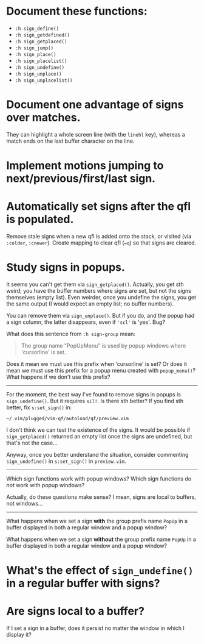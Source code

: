 # Document these functions:

   - `:h sign_define()`
   - `:h sign_getdefined()`
   - `:h sign_getplaced()`
   - `:h sign_jump()`
   - `:h sign_place()`
   - `:h sign_placelist()`
   - `:h sign_undefine()`
   - `:h sign_unplace()`
   - `:h sign_unplacelist()`

# Document one advantage of signs over matches.

They can highlight a whole screen line  (with the `linehl` key), whereas a match
ends on the last buffer character on the line.

# Implement motions jumping to next/previous/first/last sign.

# Automatically set signs after the qfl is populated.

Remove stale signs when a new qfl is added onto the stack, or visited (via `:colder`, `:cnewer`).
Create mapping to clear qfl (`=q`) so that signs are cleared.

# Study signs in popups.

It seems you can't get them via `sign_getplaced()`.
Actually, you get  sth weird; you have  the buffer numbers where  signs are set,
but not the signs themselves (empty list).  Even weirder, once you undefine the
signs, you get the same output (I would expect an empty list; no buffer numbers).

You can remove them via `sign_unplace()`.
But if you do,  and the popup had a sign column, the  latter disappears, even if
`'scl'` is 'yes'.  Bug?

What does this sentence from `:h sign-group` mean:

   > The group name "PopUpMenu" is used by popup windows where 'cursorline' is set.

Does it mean we must use this prefix when 'cursorline' is set?
Or does it mean we must use this prefix for a popup menu created with `popup_menu()`?
What happens if we don't use this prefix?

---

For the moment, the best way I've found to remove signs in popups is `sign_undefine()`.
But it requires `sil!`.
Is there sth better?
If you find sth better, fix `s:set_sign()` in:

    ~/.vim/plugged/vim-qf/autoload/qf/preview.vim

I don't think we can test the existence of the signs.
It would be possible if `sign_getplaced()` returned an empty list once the signs
are undefined, but that's not the case...

Anyway,  once   you  better   understand  the  situation,   consider  commenting
`sign_undefine()` in `s:set_sign()` in `preview.vim`.

---

Which sign functions work with popup windows?
Which sign functions do *not* work with popup windows?

Actually, do these questions make sense?
I mean, signs are local to buffers, not windows...

---

What happens  when we set  a sign  **with** the group  prefix name `PopUp`  in a
buffer displayed in both a regular window and a popup window?

What happens when we  set a sign **without** the group prefix  name `PopUp` in a
buffer displayed in both a regular window and a popup window?

# What's the effect of `sign_undefine()` in a regular buffer with signs?

# Are signs local to a buffer?

If I set a sign in a buffer, does it persist no matter the window in which I display it?

